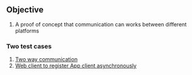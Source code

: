 ## Objective

1. A proof of concept that communication can works between different platforms

### Two test cases
1. [Two way communication](https://sebastianlzy.github.io/inter-app-comm/?test=one)
2. [Web client to register App client asynchronously](https://sebastianlzy.github.io/inter-app-comm/?test=two)
